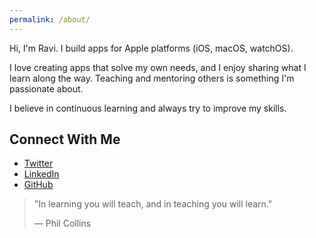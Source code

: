 ```yaml
---
permalink: /about/
---
```


Hi, I'm Ravi. I build apps for Apple platforms (iOS, macOS, watchOS).

I love creating apps that solve my own needs, and I enjoy sharing what I learn along the way. Teaching and mentoring others is something I'm passionate about.

I believe in continuous learning and always try to improve my skills.

## Connect With Me

- [Twitter](https://twitter.com/rshankra)
- [LinkedIn](https://www.linkedin.com/in/sravis)
- [GitHub](https://github.com/rshankras)

> "In learning you will teach, and in teaching you will learn."
> 
> ― Phil Collins
